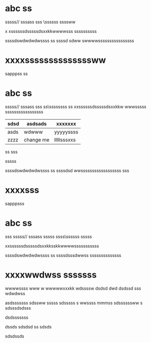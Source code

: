 # abc ss

sssss// sssass sss \ssssss ssssww

x xssssssdsssssdsxxkkwwwwsss ssssssssss

ssssdswdwdwdwssss ss ssssd sdww swwwwssssssssssssssss

# xxxxssssssssssssssww

sapppss
ss

# abc ss

sssss// sssass sss ss\ssssssss
ss
xxssssssdsssssdsxxkkw wwwsssss sssssssssssssssss

| sdsd | asdsads   | xxxxxxx     |
| ---- | --------- | ----------- |
| asds | wdwww     | yyyyyssss   |
| zzzz | change me | lllllsssxxs |

ss
sss

sssss

ssssdswdwdwdwssss ss ssssdsd wwssssssssssssssssss sss

# xxxxsss

sapppsss

# abc ss

sss
sssss// sssass sssss ssss\ssssss sssss

xxssssssdsssssdsxxkksskkwwwwsssssssssss

ssssdswdwdwdwssss ss ssssdsssdwwss ssssssssssssss

# xxxxwwdwss sssssss

wwwwssss www w wwwwwxxxkk wdssssw dsdsd dwd dsdssd
sss
wdwdwss

asdsssssss
sdssww
sssss
sdsssss s wwssss mmmss
sdssssssww s
sdsssdsdsss

dsdsssssss

dssds
sdsdsd
ss
sdsds

sdsdssds

